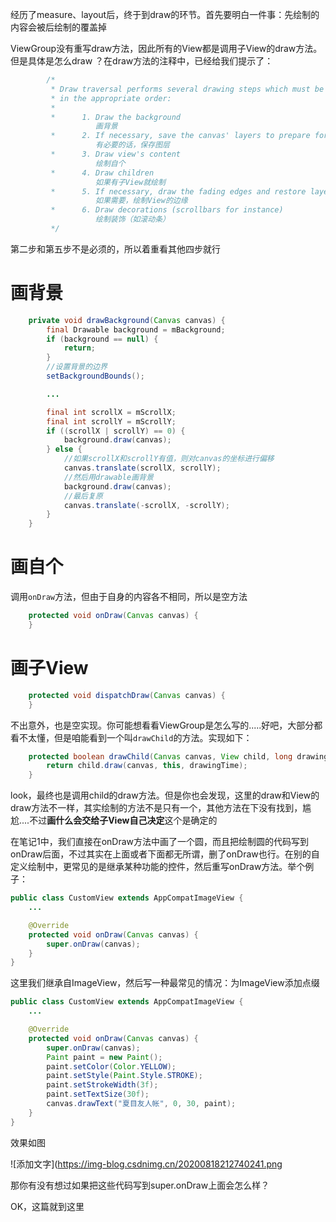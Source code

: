 经历了measure、layout后，终于到draw的环节。首先要明白一件事：先绘制的内容会被后绘制的覆盖掉

ViewGroup没有重写draw方法，因此所有的View都是调用子View的draw方法。但是具体是怎么draw ？在draw方法的注释中，已经给我们提示了：
```java
        /*
         * Draw traversal performs several drawing steps which must be executed
         * in the appropriate order:
         *
         *      1. Draw the background
                   画背景
         *      2. If necessary, save the canvas' layers to prepare for fading
                   有必要的话，保存图层
         *      3. Draw view's content
                   绘制自个
         *      4. Draw children
                   如果有子View就绘制
         *      5. If necessary, draw the fading edges and restore layers
                   如果需要，绘制View的边缘
         *      6. Draw decorations (scrollbars for instance)
                   绘制装饰（如滚动条）
         */
```
第二步和第五步不是必须的，所以着重看其他四步就行

# 画背景
```java
    private void drawBackground(Canvas canvas) {
        final Drawable background = mBackground;
        if (background == null) {
            return;
        }
        //设置背景的边界
        setBackgroundBounds();

        ...

        final int scrollX = mScrollX;
        final int scrollY = mScrollY;
        if ((scrollX | scrollY) == 0) {
            background.draw(canvas);
        } else {
            //如果scrollX和scrollY有值，则对canvas的坐标进行偏移
            canvas.translate(scrollX, scrollY);
            //然后用drawable画背景
            background.draw(canvas);
            //最后复原
            canvas.translate(-scrollX, -scrollY);
        }
    }
```
# 画自个
调用`onDraw`方法，但由于自身的内容各不相同，所以是空方法
```java
    protected void onDraw(Canvas canvas) {
    }
````
# 画子View
```java
    protected void dispatchDraw(Canvas canvas) {
    }
```
不出意外，也是空实现。你可能想看看ViewGroup是怎么写的.....好吧，大部分都看不太懂，但是咱能看到一个叫`drawChild`的方法。实现如下：
```java
    protected boolean drawChild(Canvas canvas, View child, long drawingTime) {
        return child.draw(canvas, this, drawingTime);
    }
```
look，最终也是调用child的draw方法。但是你也会发现，这里的draw和View的draw方法不一样，其实绘制的方法不是只有一个，其他方法在下没有找到，尴尬....不过**画什么会交给子View自己决定**这个是确定的

在笔记1中，我们直接在onDraw方法中画了一个圆，而且把绘制圆的代码写到onDraw后面，不过其实在上面或者下面都无所谓，删了onDraw也行。在别的自定义绘制中，更常见的是继承某种功能的控件，然后重写onDraw方法。举个例子：
```java
public class CustomView extends AppCompatImageView {
    ...

    @Override
    protected void onDraw(Canvas canvas) {
        super.onDraw(canvas);
    }
}
```
这里我们继承自ImageView，然后写一种最常见的情况：为ImageView添加点缀
```java
public class CustomView extends AppCompatImageView {
    ...

    @Override
    protected void onDraw(Canvas canvas) {
        super.onDraw(canvas);
        Paint paint = new Paint();
        paint.setColor(Color.YELLOW);
        paint.setStyle(Paint.Style.STROKE);
        paint.setStrokeWidth(3f);
        paint.setTextSize(30f);
        canvas.drawText("夏目友人帐", 0, 30, paint);
    }
}
```
效果如图

![添加文字](https://img-blog.csdnimg.cn/20200818212740241.png

那你有没有想过如果把这些代码写到super.onDraw上面会怎么样？

OK，这篇就到这里
